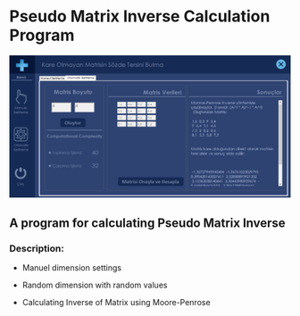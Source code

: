 # Pseudo Matrix Inverse Calculation Program

![img](resim.png)


## A program for calculating Pseudo Matrix Inverse



### Description:

  - Manuel dimension settings
  
  - Random dimension with random values
  
  - Calculating Inverse of Matrix using Moore-Penrose
  






